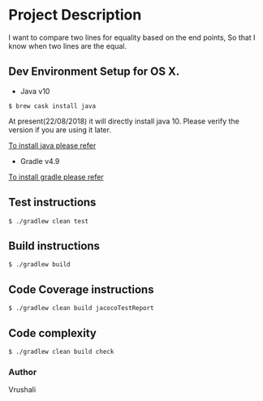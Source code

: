 # Project Description
I want to compare two lines for equality based on the end points,
So that I know when two lines are the equal.

## Dev Environment Setup for OS X.
* Java v10
```
$ brew cask install java
```
At present(22/08/2018) it will directly install java 10. Please verify the version if you are using it later.

[To install java please refer](https://docs.oracle.com/javase/10/install/overview-jdk-10-and-jre-10-installation.htm)
* Gradle v4.9

[To install gradle please refer](https://gradle.org/install/)

## Test instructions
```
$ ./gradlew clean test
```

## Build instructions
```
$ ./gradlew build
```

## Code Coverage instructions
```
$ ./gradlew clean build jacocoTestReport
```

## Code complexity
```
$ ./gradlew clean build check
```

### Author
Vrushali
